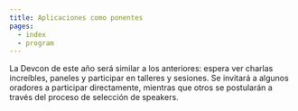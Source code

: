 ```yaml
---
title: Aplicaciones como ponentes
pages:
  - index
  - program
---
```

La Devcon de este año será similar a los anteriores: espera ver charlas increíbles, paneles y participar en talleres y sesiones. Se invitará a algunos oradores a participar directamente, mientras que otros se postularán a través del proceso de selección de speakers.